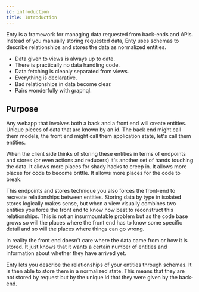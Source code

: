 ```yaml
---
id: introduction
title: Introduction
---
```


Enty is a framework for managing data requested from back-ends and APIs. Instead of you manually 
storing requested data, Enty uses schemas to describe relationships and stores the data as normalized entities.

* Data given to views is always up to date.
* There is practically no data handling code.
* Data fetching is cleanly separated from views. 
* Everything is declarative. 
* Bad relationships in data become clear.
* Pairs wonderfully with graphql.


## Purpose

<!-- ## models -->
Any webapp that involves both a back and a front end will create entities. 
Unique pieces of data that are known by an id.  The back end might call them models,
the front end might call them application state, let's call them entities.

<!-- ## too much handling of the data -->
When the client side thinks of storing these entities in terms of endpoints and stores 
(or even actions and reducers) it's another set of hands touching the data. 
It allows more places for shady hacks to creep in. It allows more places for code to become brittle.
It allows more places for the code to break.

This endpoints and stores technique you also forces the front-end to recreate 
relationships between entities. Storing data by type in isolated stores logically makes sense, 
but when a view visually combines two entities you force the front end to know how best to reconstruct 
this relationships. This is not an insurmountable problem but as the code base grows so will 
the places where the front end has to know some specific detail and so will the places where things can go wrong.

<!-- ## front end concerns.  -->
In reality the front end doesn't care where the data came from or how it is stored. It just knows that it wants a certain number of entities and information about whether they have arrived yet.

<!-- ## Enty -->
Enty lets you describe the relationships of your entities through schemas. It is then able to store them in a normalized state. This means that they are not stored by request but by the unique id that they were given by the back-end.

